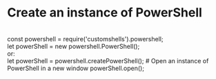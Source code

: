 # Create an instance of PowerShell
<br />
const powershell = require('customshells').powershell;
<br />
let powerShell = new powershell.PowerShell();
<br />
or:
<br />
let powerShell =  powershell.createPowerShell();
# Open an instance of PowerShell in a new window
powerShell.open();
